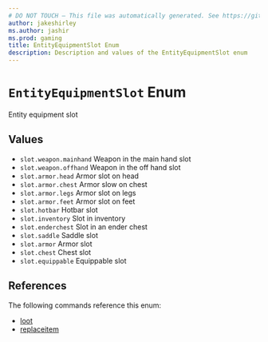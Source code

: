 ```yaml
---
# DO NOT TOUCH — This file was automatically generated. See https://github.com/mojang/minecraftapidocsgenerator to modify descriptions, examples, etc.
author: jakeshirley
ms.author: jashir
ms.prod: gaming
title: EntityEquipmentSlot Enum
description: Description and values of the EntityEquipmentSlot enum
---
```

# `EntityEquipmentSlot` Enum
Entity equipment slot

## Values
- `slot.weapon.mainhand`
Weapon in the main hand slot
- `slot.weapon.offhand`
Weapon in the off hand slot
- `slot.armor.head`
Armor slot on head
- `slot.armor.chest`
Armor slow on chest
- `slot.armor.legs`
Armor slot on legs
- `slot.armor.feet`
Armor slot on feet
- `slot.hotbar`
Hotbar slot
- `slot.inventory`
Slot in inventory
- `slot.enderchest`
Slot in an ender chest
- `slot.saddle`
Saddle slot
- `slot.armor`
Armor slot
- `slot.chest`
Chest slot
- `slot.equippable`
Equippable slot

## References
The following commands reference this enum:
- [loot](../commands/loot.md)
- [replaceitem](../commands/replaceitem.md)
